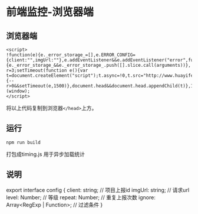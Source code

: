 # 前端监控-浏览器端


## 浏览器端
```
<script>
!function(e){e._error_storage_=[],e.ERROR_CONFIG={client:"",imgUrl:""},e.addEventListener&&e.addEventListener("error",function(){e._error_storage_&&e._error_storage_.push([].slice.call(arguments))},!0);var r=3;setTimeout(function e(){var t=document.createElement("script");t.async=!0,t.src="http://www.huayifeng.top:3000/javascripts/timing.js",t.crossOrigin="anonymous",t.onerror=function(){--r>0&&setTimeout(e,1500)},document.head&&document.head.appendChild(t)},1500)}(window);
</script>
```
将以上代码复制到浏览器```</head>```上方。

## 运行 

```
npm run build 
```
打包成timing.js 用于异步加载统计

## 说明

export interface config {
    client: string; // 项目上报id
    imgUrl: string; // 请求url
    level: Number; // 等级
    repeat: Number; // 重复上报次数
    ignore: Array<RegExp | Function>; // 过滤条件
}
